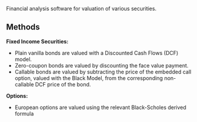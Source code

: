 Financial analysis software for valuation of various securities.

<h2>Methods</h2>

<b>Fixed Income Securities:</b>

<ul>
<li>Plain vanilla bonds are valued with a Discounted Cash Flows (DCF) model.</li>
<li>Zero-coupon bonds are valued by discounting the face value payment.</li>
<li>Callable bonds are valued by subtracting the price of the embedded call option, valued with the Black Model, from the corresponding non-callable DCF price of the bond.</li>
</ul>

<b>Options:</b>

<ul>
<li>European options are valued using the relevant Black-Scholes derived formula</li>
</ul>
